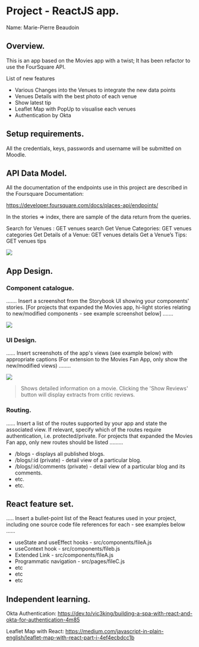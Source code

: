# Project - ReactJS app.

Name: Marie-Pierre Beaudoin

## Overview.
This is an app based on the Movies app with a twist; It has been refactor to use the FourSquare API.

List of new features
 
 + Various Changes into the Venues to integrate the new data points
 + Venues Details with the best photo of each venue
 + Show latest tip
 + Leaflet Map with PopUp to visualise each venues
 + Authentication by Okta

## Setup requirements.

All the credentials, keys, passwords and username will be submitted on Moodle.

## API Data Model.

All the documentation of the endpoints use in this project are described in the Foursquare Documentation:

https://developer.foursquare.com/docs/places-api/endpoints/

In the stories => index, there are sample of the data return from the queries.

Search for Venues :     GET	venues	search
Get Venue Categories:   GET	venues	categories
Get Details of a Venue: GET	venues	details
Get a Venue’s Tips:     GET	venues	tips

![][model]


## App Design.

### Component catalogue.

....... Insert a screenshot from the Storybook UI showing your components' stories. [For projects that expanded the Movies app, hi-light stories relating to new/modified components - see example screenshot below] .......

![][stories]

### UI Design.

...... Insert screenshots of the app's views (see example below) with appropriate captions (For extension to the Movies Fan App, only show the new/modified views) ........

![][image]
>Shows detailed information on a movie. Clicking the 'Show Reviews' button will display extracts from critic reviews.

### Routing.

...... Insert a list of the routes supported by your app and state the associated view. If relevant, specify which of the routes require authentication, i.e. protected/private. For projects that expanded the Movies Fan app, only new routes should be listed ......... 

+ /blogs - displays all published blogs.
+ /blogs/:id (private) - detail view of a particular blog.
+ /blogs/:id/comments (private) - detail view of a particular blog and its comments.
+ etc.
+ etc.

## React feature set.

..... Insert a bullet-point list of the React features used in your project, including one source code file references for each - see examples below ......

+ useState and useEffect hooks - src/components/fileA.js
+ useContext hook - src/components/fileb.js
+ Extended Link - src/components/fileA.js
+ Programmatic navigation - src/pages/fileC.js
+ etc
+ etc
+ etc

## Independent learning.

Okta Authentication:
https://dev.to/vic3king/building-a-spa-with-react-and-okta-for-authentication-4m85


Leaflet Map with React:
https://medium.com/javascript-in-plain-english/leaflet-map-with-react-part-i-4ef4ecbdcc1b


[model]: ./model.jpg
[image]: ./images/travel.png
[stories]: ./storybook.png